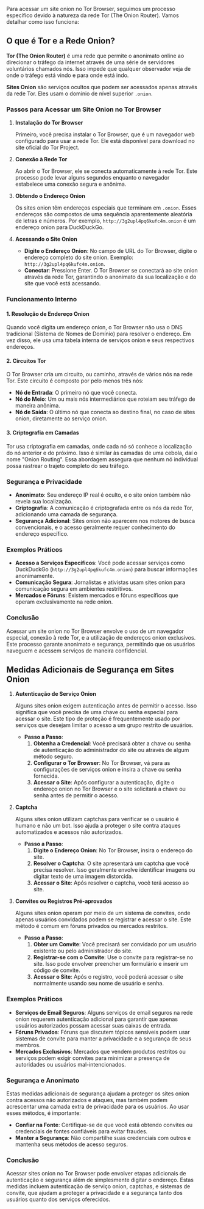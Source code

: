 Para acessar um site onion no Tor Browser, seguimos um processo específico devido à natureza da rede Tor (The Onion Router). Vamos detalhar como isso funciona:

## O que é Tor e a Rede Onion?

**Tor (The Onion Router)** é uma rede que permite o anonimato online ao direcionar o tráfego da internet através de uma série de servidores voluntários chamados nós. Isso impede que qualquer observador veja de onde o tráfego está vindo e para onde está indo.

**Sites Onion** são serviços ocultos que podem ser acessados apenas através da rede Tor. Eles usam o domínio de nível superior `.onion`.

### Passos para Acessar um Site Onion no Tor Browser

1. **Instalação do Tor Browser**
    
    Primeiro, você precisa instalar o Tor Browser, que é um navegador web configurado para usar a rede Tor. Ele está disponível para download no site oficial do Tor Project.
    
2. **Conexão à Rede Tor**
    
    Ao abrir o Tor Browser, ele se conecta automaticamente à rede Tor. Este processo pode levar alguns segundos enquanto o navegador estabelece uma conexão segura e anônima.
    
3. **Obtendo o Endereço Onion**
    
    Os sites onion têm endereços especiais que terminam em `.onion`. Esses endereços são compostos de uma sequência aparentemente aleatória de letras e números. Por exemplo, `http://3g2upl4pq6kufc4m.onion` é um endereço onion para DuckDuckGo.
    
4. **Acessando o Site Onion**
    
    - **Digite o Endereço Onion**: No campo de URL do Tor Browser, digite o endereço completo do site onion. Exemplo: `http://3g2upl4pq6kufc4m.onion`.
    - **Conectar**: Pressione Enter. O Tor Browser se conectará ao site onion através da rede Tor, garantindo o anonimato da sua localização e do site que você está acessando.

### Funcionamento Interno

#### 1. **Resolução de Endereço Onion**

Quando você digita um endereço onion, o Tor Browser não usa o DNS tradicional (Sistema de Nomes de Domínio) para resolver o endereço. Em vez disso, ele usa uma tabela interna de serviços onion e seus respectivos endereços.

#### 2. **Circuitos Tor**

O Tor Browser cria um circuito, ou caminho, através de vários nós na rede Tor. Este circuito é composto por pelo menos três nós:

- **Nó de Entrada**: O primeiro nó que você conecta.
- **Nó do Meio**: Um ou mais nós intermediários que roteiam seu tráfego de maneira anônima.
- **Nó de Saída**: O último nó que conecta ao destino final, no caso de sites onion, diretamente ao serviço onion.

#### 3. **Criptografia em Camadas**

Tor usa criptografia em camadas, onde cada nó só conhece a localização do nó anterior e do próximo. Isso é similar às camadas de uma cebola, daí o nome "Onion Routing". Essa abordagem assegura que nenhum nó individual possa rastrear o trajeto completo do seu tráfego.

### Segurança e Privacidade

- **Anonimato**: Seu endereço IP real é oculto, e o site onion também não revela sua localização.
- **Criptografia**: A comunicação é criptografada entre os nós da rede Tor, adicionando uma camada de segurança.
- **Segurança Adicional**: Sites onion não aparecem nos motores de busca convencionais, e o acesso geralmente requer conhecimento do endereço específico.

### Exemplos Práticos

- **Acesso a Serviços Específicos**: Você pode acessar serviços como DuckDuckGo (`http://3g2upl4pq6kufc4m.onion`) para buscar informações anonimamente.
- **Comunicação Segura**: Jornalistas e ativistas usam sites onion para comunicação segura em ambientes restritivos.
- **Mercados e Fóruns**: Existem mercados e fóruns específicos que operam exclusivamente na rede onion.

### Conclusão

Acessar um site onion no Tor Browser envolve o uso de um navegador especial, conexão à rede Tor, e a utilização de endereços onion exclusivos. Este processo garante anonimato e segurança, permitindo que os usuários naveguem e acessem serviços de maneira confidencial.

## Medidas Adicionais de Segurança em Sites Onion

1. **Autenticação de Serviço Onion**
    
    Alguns sites onion exigem autenticação antes de permitir o acesso. Isso significa que você precisa de uma chave ou senha especial para acessar o site. Este tipo de proteção é frequentemente usado por serviços que desejam limitar o acesso a um grupo restrito de usuários.
    
    - **Passo a Passo**:
        1. **Obtenha a Credencial**: Você precisará obter a chave ou senha de autenticação do administrador do site ou através de algum método seguro.
        2. **Configurar o Tor Browser**: No Tor Browser, vá para as configurações de serviços onion e insira a chave ou senha fornecida.
        3. **Acessar o Site**: Após configurar a autenticação, digite o endereço onion no Tor Browser e o site solicitará a chave ou senha antes de permitir o acesso.
2. **Captcha**
    
    Alguns sites onion utilizam captchas para verificar se o usuário é humano e não um bot. Isso ajuda a proteger o site contra ataques automatizados e acessos não autorizados.
    
    - **Passo a Passo**:
        1. **Digite o Endereço Onion**: No Tor Browser, insira o endereço do site.
        2. **Resolver o Captcha**: O site apresentará um captcha que você precisa resolver. Isso geralmente envolve identificar imagens ou digitar texto de uma imagem distorcida.
        3. **Acessar o Site**: Após resolver o captcha, você terá acesso ao site.
3. **Convites ou Registros Pré-aprovados**
    
    Alguns sites onion operam por meio de um sistema de convites, onde apenas usuários convidados podem se registrar e acessar o site. Este método é comum em fóruns privados ou mercados restritos.
    
    - **Passo a Passo**:
        1. **Obter um Convite**: Você precisará ser convidado por um usuário existente ou pelo administrador do site.
        2. **Registrar-se com o Convite**: Use o convite para registrar-se no site. Isso pode envolver preencher um formulário e inserir um código de convite.
        3. **Acessar o Site**: Após o registro, você poderá acessar o site normalmente usando seu nome de usuário e senha.

### Exemplos Práticos

- **Serviços de Email Seguros**: Alguns serviços de email seguros na rede onion requerem autenticação adicional para garantir que apenas usuários autorizados possam acessar suas caixas de entrada.
- **Fóruns Privados**: Fóruns que discutem tópicos sensíveis podem usar sistemas de convite para manter a privacidade e a segurança de seus membros.
- **Mercados Exclusivos**: Mercados que vendem produtos restritos ou serviços podem exigir convites para minimizar a presença de autoridades ou usuários mal-intencionados.

### Segurança e Anonimato

Estas medidas adicionais de segurança ajudam a proteger os sites onion contra acessos não autorizados e ataques, mas também podem acrescentar uma camada extra de privacidade para os usuários. Ao usar esses métodos, é importante:

- **Confiar na Fonte**: Certifique-se de que você está obtendo convites ou credenciais de fontes confiáveis para evitar fraudes.
- **Manter a Segurança**: Não compartilhe suas credenciais com outros e mantenha seus métodos de acesso seguros.

### Conclusão

Acessar sites onion no Tor Browser pode envolver etapas adicionais de autenticação e segurança além de simplesmente digitar o endereço. Estas medidas incluem autenticação de serviço onion, captchas, e sistemas de convite, que ajudam a proteger a privacidade e a segurança tanto dos usuários quanto dos serviços oferecidos.


